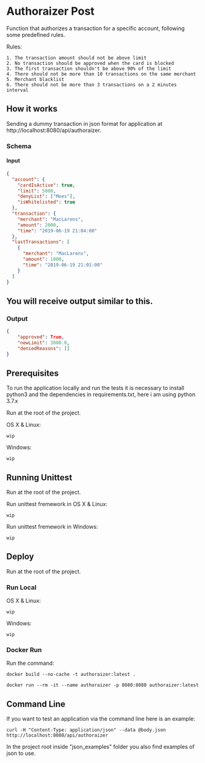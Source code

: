 # Authoraizer Post

Function that authorizes a transaction for a specific account, following some predefined rules.


Rules:

```
1. The transaction amount should not be above limit
2. No transaction should be approved when the card is blocked
3. The first transaction shouldn't be above 90% of the limit
4. There should not be more than 10 transactions on the same merchant
5. Merchant blacklist
6. There should not be more than 3 transactions on a 2 minutes interval
```

## How it works

Sending a dummy transaction in json format for application at http://localhost:8080/api/authoraizer.

### Schema

#### Input

```json
{
  "account": {
    "cardIsActive": true,
    "limit": 5000,
    "denyList": ["Moes"],
    "isWhitelisted": true
  },
  "transaction": {
    "merchant": "MacLarens",
    "amount": 2000,
    "time": "2019-06-19 21:04:00"
  },
  "lastTransactions": [
    {
      "merchant": "MacLarens",
      "amount": 1000,
      "time": "2019-06-19 21:01:00"
    }
  ]
}
```

## You will receive output similar to this.

### Output

```json
{
    "approved": True,
    "newLimit": 3000.0,
    "deniedReasons": []
}
```

## Prerequisites

To run the application locally and run the tests it is necessary to install python3 and the dependencies in requirements.txt, here i am using python 3.7.x

Run at the root of the project.

OS X & Linux:
```
wip
```

Windows:
```
wip
```


## Running Unittest

Run at the root of the project.


Run unittest fremework in OS X & Linux:
```
wip
```

Run unittest fremework in Windows:
```
wip
```


## Deploy

Run at the root of the project.

### Run Local

OS X & Linux:
```
wip
```

Windows:
```
wip
```

### Docker Run

Run the command:
```
docker build --no-cache -t authoraizer:latest .

docker run --rm -it --name authoraizer -p 8080:8080 authoraizer:latest
```


## Command Line

If you want to test an application via the command line here is an example:

```
curl -H "Content-Type: application/json" --data @body.json http://localhost:8080/api/authoraizer
```

In the project root inside "json_examples" folder you also find examples of json to use.
